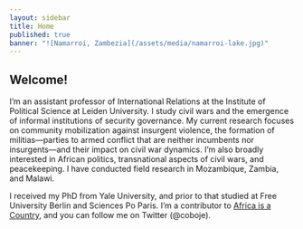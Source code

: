 ```yaml
---
layout: sidebar
title: Home
published: true
banner: "![Namarroi, Zambezia](/assets/media/namarroi-lake.jpg)"
---
```


## Welcome!

I’m an assistant professor of International Relations at the Institute of Political Science at Leiden University. I study civil wars and the emergence of informal institutions of security governance. My current research focuses on community mobilization against insurgent violence, the formation of militias—parties to armed conflict that are neither incumbents nor insurgents—and their impact on civil war dynamics. I’m also broadly interested in African politics, transnational aspects of civil wars, and peacekeeping. I have conducted field research in Mozambique, Zambia, and Malawi. 

I received my PhD from Yale University, and prior to that studied at Free University Berlin and Sciences Po Paris. I’m a contributor to [Africa is a Country](http://africasacountry.com/ "Africa is a Country"), and you can follow me on Twitter (@coboje).